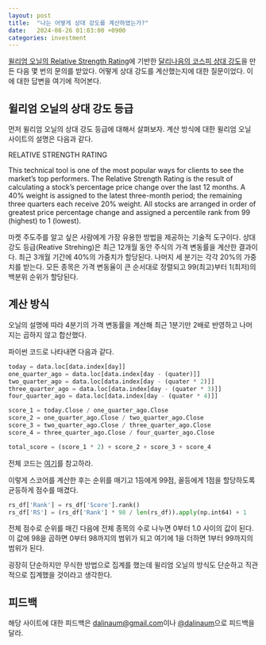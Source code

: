 ```yaml
---
layout: post
title:  "나는 어떻게 상대 강도를 계산하였는가?"
date:   2024-08-26 01:03:00 +0900
categories: investment
---
```


[윌리엄 오닐의 Relative Strength Rating](https://www.williamoneil.com/proprietary-ratings-and-rankings/)에 기반한 [달리나음의 코스피 상대 강도](https://dalinaum.github.io/rs/)을 만든 다음 몇 번의 문의를 받았다. 어떻게 상대 강도를 계산했는지에 대한 질문이었다. 이에 대한 답변을 여기에 적어본다.

## 윌리엄 오닐의 상대 강도 등급

먼저 윌리엄 오닐의 상대 강도 등급에 대해서 살펴보자. 계산 방식에 대한 윌리엄 오닐 사이트의 설명은 다음과 같다.

RELATIVE STRENGTH RATING

This technical tool is one of the most popular ways for clients to see the market’s top performers. The Relative Strength Rating is the result of calculating a stock’s percentage price change over the last 12 months. A 40% weight is assigned to the latest three-month period; the remaining three quarters each receive 20% weight. All stocks are arranged in order of greatest price percentage change and assigned a percentile rank from 99 (highest) to 1 (lowest).

마켓 주도주를 알고 싶은 사람에게 가장 유용한 방법을 제공하는 기술적 도구이다. 상대 강도 등급(Reative Strehing)은 최근 12개월 동안 주식의 가격 변동률을 계산한 결과이다. 최근 3개월 기간에 40%의 가중치가 할당된다. 나머지 세 분기는 각각 20%의 가중치를 받는다. 모든 종목은 가격 변동율이 큰 순서대로 정렬되고 99(최고)부터 1(최저)의 백분위 순위가 할당된다.

## 계산 방식

오닐의 설명에 따라 4분기의 가격 변동률을 계산해 최근 1분기만 2배로 반영하고 나머지는 곱하지 않고 합산했다.

파이썬 코드로 나타내면 다음과 같다.

```py
today = data.loc[data.index[day]]
one_quarter_ago = data.loc[data.index[day - (quater)]]
two_quarter_ago = data.loc[data.index[day - (quater * 2)]]
three_quarter_ago = data.loc[data.index[day - (quater * 3)]]
four_quarter_ago = data.loc[data.index[day - (quater * 4)]]

score_1 = today.Close / one_quarter_ago.Close
score_2 = one_quarter_ago.Close / two_quarter_ago.Close
score_3 = two_quarter_ago.Close / three_quarter_ago.Close
score_4 = three_quarter_ago.Close / four_quarter_ago.Close

total_score = (score_1 * 2) + score_2 + score_3 + score_4
```

전체 코드는 [여기](https://github.com/dalinaum/rs/blob/main/calc-kospi-rs.py#L80C1-L83C67)를 참고하라.

이렇게 스코어를 계산한 후는 순위를 매기고 1등에게 99점, 꼴등에게 1점을 할당하도록 균등하게 점수를 매겼다.

```py
rs_df['Rank'] = rs_df['Score'].rank()
rs_df['RS'] = (rs_df['Rank'] * 98 / len(rs_df)).apply(np.int64) + 1
```

전체 점수로 순위를 매긴 다음에 전체 종목의 수로 나누면 0부터 1.0 사이의 값이 된다. 이 값에 98을 곱하면 0부터 98까지의 범위가 되고 여기에 1을 더하면 1부터 99까지의 범위가 된다.

굉장히 단순하지만 무식한 방법으로 집계를 했는데 윌리엄 오닐의 방식도 단순하고 직관적으로 집계했을 것이라고 생각한다.

## 피드백

해당 사이트에 대한 피드백은 [dalinaum@gmail.com](mailto:dalinaum@gmail.com)이나 [@dalinaum](https://x.com/dalinaum)으로 피드백을 달라.